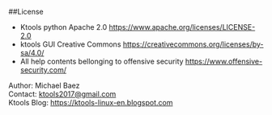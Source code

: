 ##License	

- Ktools python Apache 2.0 https://www.apache.org/licenses/LICENSE-2.0
- ktools GUI Creative Commons https://creativecommons.org/licenses/by-sa/4.0/
- All help contents bellonging to offensive security https://www.offensive-security.com/

Author:  Michael Baez<br>
Contact: ktools2017@gmail.com<br>
Ktools Blog: <a href="" title="Ktools linux english blog" href="https://ktools-linux-en.blogspot.com">https://ktools-linux-en.blogspot.com</a><br>
